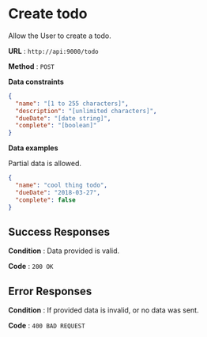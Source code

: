 # Create todo

Allow the User to create a todo.

**URL** : `http://api:9000/todo`

**Method** : `POST`

**Data constraints**

```json
{
  "name": "[1 to 255 characters]",
  "description": "[unlimited characters]",
  "dueDate": "[date string]",
  "complete": "[boolean]"
}
```

**Data examples**

Partial data is allowed.

```json
{
  "name": "cool thing todo",
  "dueDate": "2018-03-27",
  "complete": false
}
```

## Success Responses

**Condition** : Data provided is valid.

**Code** : `200 OK`

## Error Responses

**Condition** : If provided data is invalid, or no data was sent.

**Code** : `400 BAD REQUEST`
